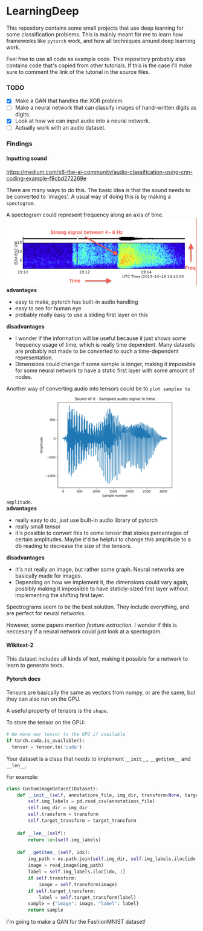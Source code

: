 # LearningDeep

This repository contains some small projects that use deep learning for some classification problems. This is mainly meant for me to learn how frameworks like `pytorch` work, and how all techniques around deep learning work.

Feel free to use all code as example code. This repository probably also contains code that's copied from other tutorials. If this is the case I'll make sure to comment the link of the tutorial in the source files.

### TODO
- [x] Make a GAN that handles the XOR problem.
- [ ] Make a neural network that can classify images of hand-written digits as digits.
- [x] Look at how we can input audio into a neural network. 
- [ ] Actually work with an audio dataset.

### Findings



#### Inputting sound

https://medium.com/x8-the-ai-community/audio-classification-using-cnn-coding-example-f9cbd272269e

There are many ways to do this. The basic idea is that the sound needs to be converted to 'images'. A usual way of doing this is by making a `spectogram`.

A spectogram could represent frequency along an axis of time. 
![](2021-04-13-01-06-18.png)
**advantages**
- easy to make, pytorch has built-in audio handling
- easy to see for human eye
- probably really easy to use a sliding first layer on this

**disadvantages**
- I wonder if the information will be useful because it just shows some frequency usage of time, which is really time dependent. Many datasets are probably not made to be converted to such a time-dependent representation.
- Dimensions could change if some sample is longer, making it impossible for some neural network to have a static first layer with some amount of nodes.

Another way of converting audio into tensors could be to `plot samples to amplitude`.
![](2021-04-13-01-14-05.png)
**advantages**
- really easy to do, just use built-in audio library of pytorch
- really small tensor
- it's possible to convert this to some tensor that stores percentages of certain amplitudes. Maybe it'd be helpful to change this amplitude to a db reading to decrease the size of the tensors.

**disadvantages**
- It's not really an image, but rather some graph. Neural networks are basically made for images.
- Depending on how we implement it, the dimensions could vary again, possibly making it impossible to have staticly-sized first layer without implementing the shifting first layer.

Spectrograms seem to be the best solution. They include everything, and are perfect for neural networks.

However, some papers mention *feature extraction*. I wonder if this is neccesary if a neural network could just look at a spectogram.

#### Wikitext-2
This dataset includes all kinds of text, making it possible for a network to learn to generate texts.

#### Pytorch docs

Tensors are basically the same as vectors from numpy, or are the same, but they can also run on the GPU.

A useful property of tensors is the `shape`.

To store the tensor on the GPU:
```py
# We move our tensor to the GPU if available
if torch.cuda.is_available():
  tensor = tensor.to('cuda')
```

Your dataset is a class that needs to implement `__init__`, `__getitem__` and `__len__`.

For example:
```py
class CustomImageDataset(Dataset):
    def __init__(self, annotations_file, img_dir, transform=None, target_transform=None):
        self.img_labels = pd.read_csv(annotations_file)
        self.img_dir = img_dir
        self.transform = transform
        self.target_transform = target_transform

    def __len__(self):
        return len(self.img_labels)

    def __getitem__(self, idx):
        img_path = os.path.join(self.img_dir, self.img_labels.iloc[idx, 0])
        image = read_image(img_path)
        label = self.img_labels.iloc[idx, 1]
        if self.transform:
            image = self.transform(image)
        if self.target_transform:
            label = self.target_transform(label)
        sample = {"image": image, "label": label}
        return sample
```

I'm going to make a GAN for the FashionMNIST dataset!